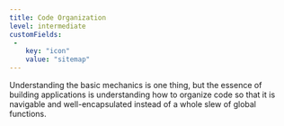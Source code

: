 ```yaml
---
title: Code Organization
level: intermediate
customFields:
 -
    key: "icon"
    value: "sitemap"
---
```


Understanding the basic mechanics is one thing, but the essence of building applications is understanding how to organize code so that it is navigable and well-encapsulated instead of a whole slew of global functions.
